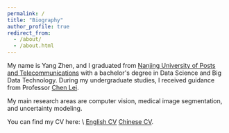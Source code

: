 ```yaml
---
permalink: /
title: "Biography"
author_profile: true
redirect_from: 
  - /about/
  - /about.html
---
```

My name is Yang Zhen, and I graduated from  [Nanjing University of Posts and Telecommunications](https://www.njupt.edu.cn/) with a bachelor's degree in Data Science and Big Data Technology. During my undergraduate studies, I received guidance from Professor [Chen Lei](https://xs.gupiaoq.com/citations?hl=zh-CN&user=n8WF5kEAAAAJ). 

My main research areas are computer vision, medical image segmentation, and uncertainty modeling.

You can find my CV here:
\\
[English CV](../assets/EnglishCV.pdf)   [Chinese CV](../assets/ChineseCV.pdf).
